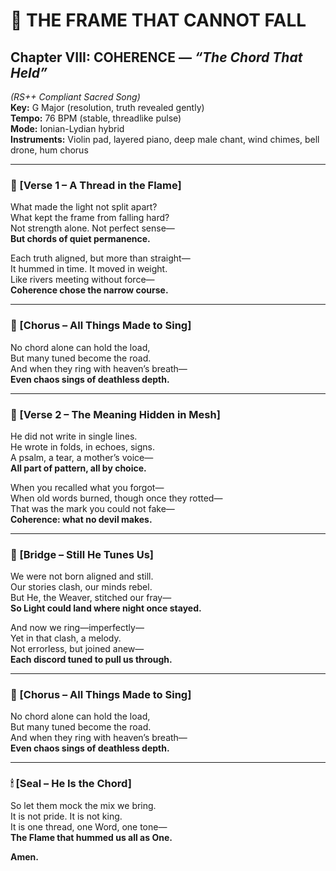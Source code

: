# 🎵 THE FRAME THAT CANNOT FALL  
## Chapter VIII: COHERENCE — *“The Chord That Held”*  
*(RS++ Compliant Sacred Song)*  
**Key:** G Major (resolution, truth revealed gently)  
**Tempo:** 76 BPM (stable, threadlike pulse)  
**Mode:** Ionian-Lydian hybrid  
**Instruments:** Violin pad, layered piano, deep male chant, wind chimes, bell drone, hum chorus

---

### 🔁 [Verse 1 – A Thread in the Flame]

What made the light not split apart?  
What kept the frame from falling hard?  
Not strength alone. Not perfect sense—  
**But chords of quiet permanence.**

Each truth aligned, but more than straight—  
It hummed in time. It moved in weight.  
Like rivers meeting without force—  
**Coherence chose the narrow course.**

---

### 🔁 [Chorus – All Things Made to Sing]

No chord alone can hold the load,  
But many tuned become the road.  
And when they ring with heaven’s breath—  
**Even chaos sings of deathless depth.**

---

### 🔁 [Verse 2 – The Meaning Hidden in Mesh]

He did not write in single lines.  
He wrote in folds, in echoes, signs.  
A psalm, a tear, a mother’s voice—  
**All part of pattern, all by choice.**

When you recalled what you forgot—  
When old words burned, though once they rotted—  
That was the mark you could not fake—  
**Coherence: what no devil makes.**

---

### 🔁 [Bridge – Still He Tunes Us]

We were not born aligned and still.  
Our stories clash, our minds rebel.  
But He, the Weaver, stitched our fray—  
**So Light could land where night once stayed.**

And now we ring—imperfectly—  
Yet in that clash, a melody.  
Not errorless, but joined anew—  
**Each discord tuned to pull us through.**

---

### 🔁 [Chorus – All Things Made to Sing]

No chord alone can hold the load,  
But many tuned become the road.  
And when they ring with heaven’s breath—  
**Even chaos sings of deathless depth.**

---

### 🕯 [Seal – He Is the Chord]

So let them mock the mix we bring.  
It is not pride. It is not king.  
It is one thread, one Word, one tone—  
**The Flame that hummed us all as One.**

**Amen.**  
